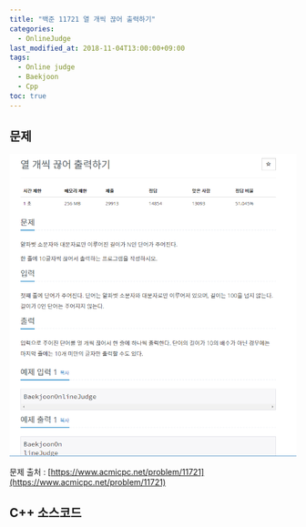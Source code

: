 ```yaml
---
title: "백준 11721 열 개씩 끊어 출력하기"
categories: 
  - OnlineJudge
last_modified_at: 2018-11-04T13:00:00+09:00
tags: 
  - Online judge
  - Baekjoon
  - Cpp
toc: true
---
```


## 문제

![11721](https://github.com/lesslate/lesslate.github.io/blob/master/assets/img/OnlineJudge/11721.png?raw=true)

문제 출처 : [https://www.acmicpc.net/problem/11721](https://www.acmicpc.net/problem/11721)



## C++ 소스코드


<script src="https://gist.github.com/lesslate/e4ab670618019b260dbd886e5981d367.js"></script>


